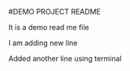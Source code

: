 #DEMO PROJECT README

It is a demo read me file

I am adding new line

Added another line using terminal
